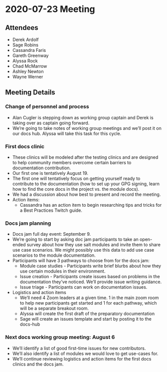 # 2020-07-23 Meeting

## Attendees

* Derek Ardolf
* Sage Robins
* Cassandra Faris
* Gareth Greenway
* Alyssa Rock
* Chad McMarrow
* Ashley Newton
* Wayne Werner

## Meeting Details

### Change of personnel and process

- Alan Cugler is stepping down as working group captain and Derek is taking over
  as captain going forward.
- We’re going to take notes of working group meetings and we’ll post it on our
  docs hub. Alyssa will take this task for this cycle.

### First docs clinic

- These clinics will be modeled after the testing clinics and are designed to
  help community members overcome certain barriers to documentation contribution.
- Our first one is tentatively August 19.
- The first one will tentatively focus on getting yourself ready to contribute
  to the documentation (how to set up your GPG signing, learn how to find the
  core docs in the project vs. the module docs).
- We had a discussion about how best to present and record the meeting.
- Action items:
  - Cassandra has an action item to begin researching tips and tricks for a Best
    Practices Twitch guide.

### Docs jam planning

- Docs jam full day event: September 9.
- We’re going to start by asking doc jam participants to take an open-ended
  survey about how they use salt modules and invite them to share use case
  scenarios. We might possibly use this data to add use case scenarios to the
  module documentation.
- Participants will have 3 pathways to choose from for the docs jam:
  - Module case studies - Participants write brief blurbs about how they use
    certain modules in their environment.
  - Issue creation - Participants create issues based on problems in the
    documentation they’ve noticed. We’ll provide issue writing guidance.
  - Issue triage - Participants can work on documentation issues.
- Logistics and action items
  - We’ll need 4 Zoom leaders at a given time. 1 in the main zoom room to help
    new participants get started and 1 for each pathway, which will be a
    separate breakout room.
  - Alyssa will create the first draft of the preparatory documentation
  - Sage will create an issues template and start by posting it to the docs-hub

### Next docs working group meeting: August 6

- We’ll identify a list of good first-time issues for new contributors.
- We’ll also identify a list of modules we would love to get use-cases for.
- We’ll continue reviewing logistics and action items for the first docs clinics and the docs jam.
